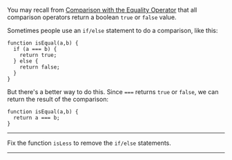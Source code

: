 <div class="challenge-instructions basic-javascript"><div><section id="description">
<p>You may recall from <a href="/learn/javascript-algorithms-and-data-structures/basic-javascript/comparison-with-the-equality-operator">Comparison with the Equality Operator</a> that all comparison operators return a boolean <code>true</code> or <code>false</code> value.</p>
<p>Sometimes people use an <code>if/else</code> statement to do a comparison, like this:</p>
<pre class="language-js"><code class="language-js"><span class="token keyword">function</span> <span class="token function">isEqual</span><span class="token punctuation">(</span><span class="token parameter">a<span class="token punctuation">,</span>b</span><span class="token punctuation">)</span> <span class="token punctuation">{</span>
  <span class="token keyword">if</span> <span class="token punctuation">(</span>a <span class="token operator">===</span> b<span class="token punctuation">)</span> <span class="token punctuation">{</span>
    <span class="token keyword">return</span> <span class="token boolean">true</span><span class="token punctuation">;</span>
  <span class="token punctuation">}</span> <span class="token keyword">else</span> <span class="token punctuation">{</span>
    <span class="token keyword">return</span> <span class="token boolean">false</span><span class="token punctuation">;</span>
  <span class="token punctuation">}</span>
<span class="token punctuation">}</span>
</code></pre>
<p>But there's a better way to do this. Since <code>===</code> returns <code>true</code> or <code>false</code>, we can return the result of the comparison:</p>
<pre class="language-js"><code class="language-js"><span class="token keyword">function</span> <span class="token function">isEqual</span><span class="token punctuation">(</span><span class="token parameter">a<span class="token punctuation">,</span>b</span><span class="token punctuation">)</span> <span class="token punctuation">{</span>
  <span class="token keyword">return</span> a <span class="token operator">===</span> b<span class="token punctuation">;</span>
<span class="token punctuation">}</span>
</code></pre>
</section></div><hr/><div><section id="instructions">
<p>Fix the function <code>isLess</code> to remove the <code>if/else</code> statements.</p>
</section></div><hr/></div>